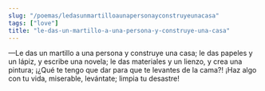 ```yaml
---
slug: "/poemas/ledasunmartilloaunapersonayconstruyeunacasa"
tags: ["love"]
title: "le-das-un-martillo-a-una-persona-y-construye-una-casa"
---
```

—Le das un martillo a una persona y construye una casa; le das papeles y un lápiz, y escribe una novela; le das materiales y un lienzo, y crea una pintura; ¡¿Qué te tengo que dar para que te levantes de la cama?! ¡Haz algo con tu vida, miserable, levántate; limpia tu desastre!